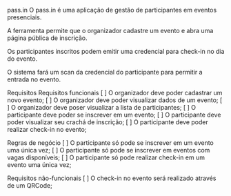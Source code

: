 pass.in
O pass.in é uma aplicação de gestão de participantes em eventos presenciais.

A ferramenta permite que o organizador cadastre um evento e abra uma página pública de inscrição.

Os participantes inscritos podem emitir uma credencial para check-in no dia do evento.

O sistema fará um scan da credencial do participante para permitir a entrada no evento.

Requisitos
Requisitos funcionais
[ ] O organizador deve poder cadastrar um novo evento;
[ ] O organizador deve poder visualizar dados de um evento;
[ ] O organizador deve poser visualizar a lista de participantes;
[ ] O participante deve poder se inscrever em um evento;
[ ] O participante deve poder visualizar seu crachá de inscrição;
[ ] O participante deve poder realizar check-in no evento;

Regras de negócio
[ ] O participante só pode se inscrever em um evento uma única vez;
[ ] O participante só pode se inscrever em eventos com vagas disponíveis;
[ ] O participante só pode realizar check-in em um evento uma única vez;

Requisitos não-funcionais
[ ] O check-in no evento será realizado através de um QRCode;